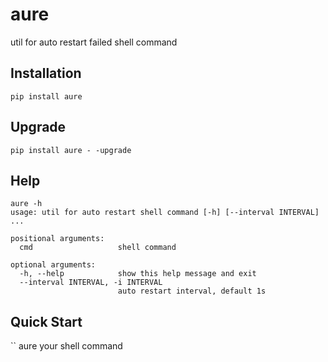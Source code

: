 # aure


util for auto restart failed shell command

## Installation

```
pip install aure
```

## Upgrade


```
pip install aure - -upgrade
```

## Help


```
aure -h
usage: util for auto restart shell command [-h] [--interval INTERVAL] ...

positional arguments:
  cmd                   shell command

optional arguments:
  -h, --help            show this help message and exit
  --interval INTERVAL, -i INTERVAL
                        auto restart interval, default 1s
```

## Quick Start


``
aure your shell command
```
